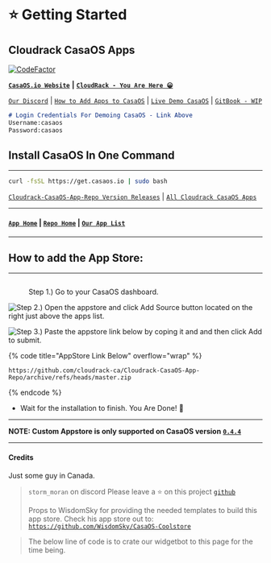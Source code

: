 # ⭐ Getting Started

## Cloudrack CasaOS Apps

[![CodeFactor](https://www.codefactor.io/repository/github/cloudrack-ca/cloudrack-casaos-app-repo/badge)](https://www.codefactor.io/repository/github/cloudrack-ca/cloudrack-casaos-app-repo)

[**`CasaOS.io Website`**](https://www.casaos.io/) **|** [**`CloudRack - You Are Here 😀`**](https://cloudrack.ca/#readme)

[`Our Discord`](https://discord.gg/ZDGPtGnfSb) | [`How to Add Apps to CasaOS`](https://cloudrack.ca/#how-to-add-the-app-store) | [`Live Demo CasaOS`](http://demo.casaos.io/) | [`GitBook - WIP`](https://cloudrack.gitbook.io/)

```md
# Login Credentials For Demoing CasaOS - Link Above
Username:casaos
Password:casaos
```

## Install CasaOS In One Command

***

```bash
curl -fsSL https://get.casaos.io | sudo bash
```

[`Cloudrack-CasaOS-App-Repo Version Releases`](https://github.com/cloudrack-ca/Cloudrack-CasaOS-App-Repo/releases) | [`All Cloudrack CasaOS Apps`](Apps/)

***

#### [`App Home`](https://github.com/cloudrack-ca/Cloudrack-CasaOS-App-Repo/tree/main/Apps) | [`Repo Home`](https://github.com/cloudrack-ca/Cloudrack-CasaOS-App-Repo/tree/main) | [`Our App List`](https://github.com/cloudrack-ca/Cloudrack-CasaOS-App-Repo/tree/main)

***

## How to add the App Store:

***

<figure><img src="https://raw.githubusercontent.com/WisdomSky/CasaOS-LinuxServer-AppStore/main/tip-1.jpg" alt=""><figcaption><p>Step 1.) Go to your CasaOS dashboard.</p></figcaption></figure>

![Step 2.) Open the appstore and click Add Source button located on the right just above the apps list.](https://raw.githubusercontent.com/WisdomSky/CasaOS-LinuxServer-AppStore/main/tip-2.jpg)

![Step 3.) Paste the appstore link below by coping it and and then click Add to submit.](https://raw.githubusercontent.com/WisdomSky/CasaOS-LinuxServer-AppStore/main/tip-3.jpg)

{% code title="AppStore Link Below" overflow="wrap" %}
```
https://github.com/cloudrack-ca/Cloudrack-CasaOS-App-Repo/archive/refs/heads/master.zip
```
{% endcode %}

* Wait for the installation to finish. You Are Done! 🎉

***

**NOTE: Custom Appstore is only supported on CasaOS version** [**`0.4.4`**](https://blog.casaos.io/blog/32.html)

***

#### Credits

Just some guy in Canada.

> `storm_moran` on discord Please leave a ⭐ on this project [`github`](./#cloudrack-casaos-apps)
>
> Props to WisdomSky for providing the needed templates to build this app store. Check his app store out to: [`https://github.com/WisdomSky/CasaOS-Coolstore`](https://github.com/WisdomSky/CasaOS-Coolstore)

> The below line of code is to crate our widgetbot to this page for the time being.
